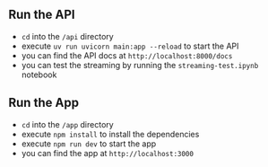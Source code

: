 ## Run the API

* `cd` into the `/api` directory
* execute `uv run uvicorn main:app --reload` to start the API
* you can find the API docs at `http://localhost:8000/docs`
* you can test the streaming by running the `streaming-test.ipynb` notebook

## Run the App

* `cd` into the `/app` directory
* execute `npm install` to install the dependencies
* execute `npm run dev` to start the app
* you can find the app at `http://localhost:3000`

